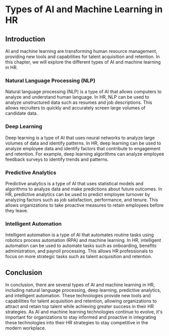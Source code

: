 Types of AI and Machine Learning in HR
===============================================================================================

Introduction
------------

AI and machine learning are transforming human resource management, providing new tools and capabilities for talent acquisition and retention. In this chapter, we will explore the different types of AI and machine learning in HR.

### Natural Language Processing (NLP)

Natural language processing (NLP) is a type of AI that allows computers to analyze and understand human language. In HR, NLP can be used to analyze unstructured data such as resumes and job descriptions. This allows recruiters to quickly and accurately screen large volumes of candidate data.

### Deep Learning

Deep learning is a type of AI that uses neural networks to analyze large volumes of data and identify patterns. In HR, deep learning can be used to analyze employee data and identify factors that contribute to engagement and retention. For example, deep learning algorithms can analyze employee feedback surveys to identify trends and patterns.

### Predictive Analytics

Predictive analytics is a type of AI that uses statistical models and algorithms to analyze data and make predictions about future outcomes. In HR, predictive analytics can be used to predict employee turnover by analyzing factors such as job satisfaction, performance, and tenure. This allows organizations to take proactive measures to retain employees before they leave.

### Intelligent Automation

Intelligent automation is a type of AI that automates routine tasks using robotics process automation (RPA) and machine learning. In HR, intelligent automation can be used to automate tasks such as onboarding, benefits administration, and payroll processing. This allows HR professionals to focus on more strategic tasks such as talent acquisition and retention.

Conclusion
----------

In conclusion, there are several types of AI and machine learning in HR, including natural language processing, deep learning, predictive analytics, and intelligent automation. These technologies provide new tools and capabilities for talent acquisition and retention, allowing organizations to attract and retain top talent while achieving greater success in their HR strategies. As AI and machine learning technologies continue to evolve, it's important for organizations to stay informed and proactive in integrating these technologies into their HR strategies to stay competitive in the modern workplace.
